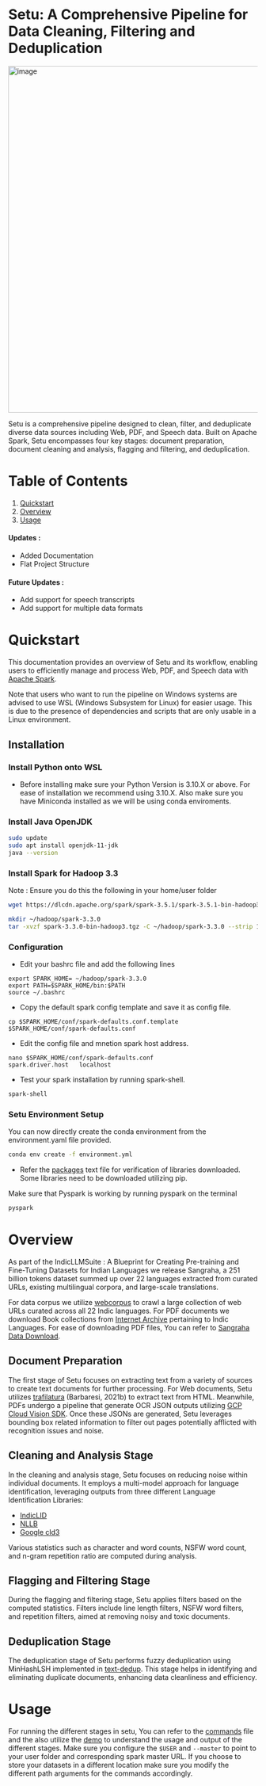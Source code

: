 # Setu: A Comprehensive Pipeline for Data Cleaning, Filtering and Deduplication

<img src="../setu.png" alt="image" width="700" height="auto">

Setu is a comprehensive pipeline designed to clean, filter, and deduplicate diverse data sources including Web, PDF, and Speech data. Built on Apache Spark, Setu encompasses four key stages: document preparation, document cleaning and analysis, flagging and filtering, and deduplication.

# Table of Contents

1. [Quickstart](#quickstart)
2. [Overview](#overview)
3. [Usage](#usage)

#### Updates :

- Added Documentation
- Flat Project Structure

#### Future Updates :

- Add support for speech transcripts
- Add support for multiple data formats

# Quickstart

This documentation provides an overview of Setu and its workflow, enabling users to efficiently manage and process Web, PDF, and Speech data with [Apache Spark](https://spark.apache.org/downloads.html).

Note that users who want to run the pipeline on Windows systems are advised to use WSL (Windows Subsystem for Linux) for easier usage. This is due to the presence of dependencies and scripts that are only usable in a Linux environment.

## Installation

### Install Python onto WSL

- Before installing make sure your Python Version is 3.10.X or above. For ease of installation we recommend using 3.10.X. Also make sure you have Miniconda installed as we will be using conda enviroments.

### Install Java OpenJDK

```bash
sudo update
sudo apt install openjdk-11-jdk
java --version
```

### Install Spark for Hadoop 3.3

Note : Ensure you do this the following in your home/user folder

```bash
wget https://dlcdn.apache.org/spark/spark-3.5.1/spark-3.5.1-bin-hadoop3.tgz
```

```bash
mkdir ~/hadoop/spark-3.3.0
tar -xvzf spark-3.3.0-bin-hadoop3.tgz -C ~/hadoop/spark-3.3.0 --strip 1
```

### Configuration

- Edit your bashrc file and add the following lines

```
export SPARK_HOME= ~/hadoop/spark-3.3.0
export PATH=$SPARK_HOME/bin:$PATH
source ~/.bashrc
```

- Copy the default spark config template and save it as config file.

```
cp $SPARK_HOME/conf/spark-defaults.conf.template $SPARK_HOME/conf/spark-defaults.conf
```

- Edit the config file and mnetion spark host address.

```
nano $SPARK_HOME/conf/spark-defaults.conf
spark.driver.host	localhost
```

- Test your spark installation by running spark-shell.

```bash
spark-shell
```

### Setu Environment Setup

You can now directly create the conda environment from the environment.yaml file provided.

```bash
conda env create -f environment.yml
```

- Refer the [packages](../packages.txt) text file for verification of libraries downloaded. Some libraries need to be downloaded utilizing pip.

Make sure that Pyspark is working by running pyspark on the terminal

```bash
pyspark
```

# Overview

As part of the IndicLLMSuite : A Blueprint for Creating Pre-training and Fine-Tuning Datasets for Indian Languages we release Sangraha, a 251 billion tokens dataset summed up over 22 languages extracted from curated URLs, existing multilingual corpora, and large-scale translations.

For data corpus we utilize [webcorpus](https://github.com/AI4Bharat/webcorpus) to crawl a large collection of web URLs curated across all 22 Indic languages. For PDF documents we download Book collections from [Internet Archive](archive.org) pertaining to Indic Languages. For ease of downloading PDF files, You can refer to [Sangraha Data Download](https://github.com/AI4Bharat/sangraha-download-pipeline).

## Document Preparation

The first stage of Setu focuses on extracting text from a variety of sources to create text documents for further processing. For Web documents, Setu utilizes [trafilatura](https://trafilatura.readthedocs.io/en/latest/) (Barbaresi, 2021b) to extract text from HTML. Meanwhile, PDFs undergo a pipeline that generate OCR JSON outputs utilizing [GCP Cloud Vision SDK](https://cloud.google.com/sdk/gcloud/reference/ml/vision/detect-text-pdf). Once these JSONs are generated, Setu leverages bounding box related information to filter out pages potentially afflicted with recognition issues and noise.

## Cleaning and Analysis Stage

In the cleaning and analysis stage, Setu focuses on reducing noise within individual documents. It employs a multi-model approach for language identification, leveraging outputs from three different Language Identification Libraries:

- [IndicLID](https://github.com/AI4Bharat/IndicLID)
- [NLLB](https://huggingface.co/facebook/fasttext-language-identification)
- [Google cld3](https://github.com/google/cld3)

Various statistics such as character and word counts, NSFW word count, and n-gram repetition ratio are computed during analysis.

## Flagging and Filtering Stage

During the flagging and filtering stage, Setu applies filters based on the computed statistics. Filters include line length filters, NSFW word filters, and repetition filters, aimed at removing noisy and toxic documents.

## Deduplication Stage

The deduplication stage of Setu performs fuzzy deduplication using MinHashLSH implemented in [text-dedup](https://github.com/ChenghaoMou/text-dedup). This stage helps in identifying and eliminating duplicate documents, enhancing data cleanliness and efficiency.

# Usage

For running the different stages in setu, You can refer to the [commands](../examples/commands.md) file and the also utilize the [demo](../examples/demo.ipynb) to understand the usage and output of the different stages. Make sure you configure the `$USER` and `--master` to point to your user folder and corresponding spark master URL. If you choose to store your datasets in a different location make sure you modify the different path arguments for the commands accordingly.
